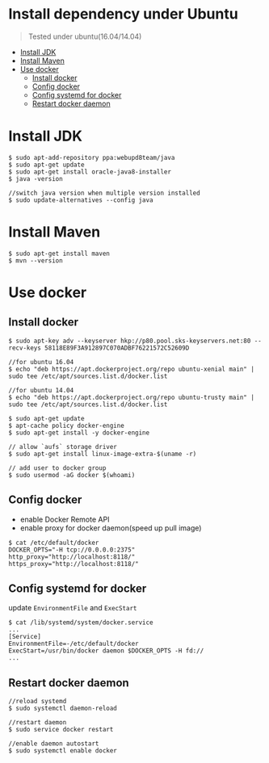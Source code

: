 Install dependency under Ubuntu
===============================

> Tested under ubuntu(16.04/14.04)

<!-- TOC depthFrom:1 depthTo:6 withLinks:1 updateOnSave:1 orderedList:0 -->

- [Install JDK](#install-jdk)
- [Install Maven](#install-maven)
- [Use docker](#use-docker)
	- [Install docker](#install-docker)
	- [Config docker](#config-docker)
	- [Config systemd for docker](#config-systemd-for-docker)
	- [Restart docker daemon](#restart-docker-daemon)

<!-- /TOC -->

# Install JDK

```
$ sudo apt-add-repository ppa:webupd8team/java
$ sudo apt-get update
$ sudo apt-get install oracle-java8-installer
$ java -version

//switch java version when multiple version installed
$ sudo update-alternatives --config java
```


# Install Maven

```
$ sudo apt-get install maven
$ mvn --version
```

# Use docker

## Install docker
```
$ sudo apt-key adv --keyserver hkp://p80.pool.sks-keyservers.net:80 --recv-keys 58118E89F3A912897C070ADBF76221572C52609D

//for ubuntu 16.04
$ echo "deb https://apt.dockerproject.org/repo ubuntu-xenial main" | sudo tee /etc/apt/sources.list.d/docker.list

//for ubuntu 14.04
$ echo "deb https://apt.dockerproject.org/repo ubuntu-trusty main" | sudo tee /etc/apt/sources.list.d/docker.list

$ sudo apt-get update
$ apt-cache policy docker-engine
$ sudo apt-get install -y docker-engine

// allow `aufs` storage driver
$ sudo apt-get install linux-image-extra-$(uname -r)

// add user to docker group
$ sudo usermod -aG docker $(whoami)
```

## Config docker

- enable Docker Remote API
- enable proxy for docker daemon(speed up pull image)

```
$ cat /etc/default/docker
DOCKER_OPTS="-H tcp://0.0.0.0:2375"
http_proxy="http://localhost:8118/"
https_proxy="http://localhost:8118/"
```


## Config systemd for docker

update `EnvironmentFile` and `ExecStart`

```
$ cat /lib/systemd/system/docker.service
...
[Service]
EnvironmentFile=-/etc/default/docker
ExecStart=/usr/bin/docker daemon $DOCKER_OPTS -H fd://
...
```

## Restart docker daemon

```
//reload systemd
$ sudo systemctl daemon-reload

//restart daemon
$ sudo service docker restart

//enable daemon autostart
$ sudo systemctl enable docker
```
